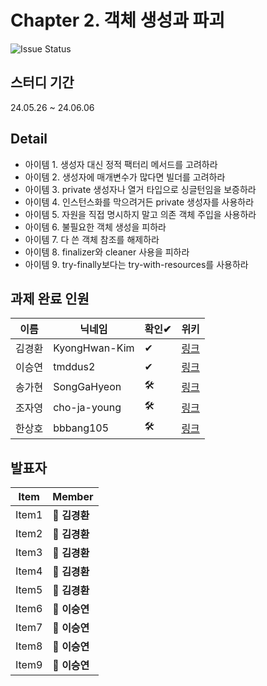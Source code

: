 # Chapter 2. 객체 생성과 파괴 
![Issue Status](https://img.shields.io/badge/Issue_1-In_Progress-blue)

## 스터디 기간
24.05.26 ~  24.06.06

## Detail
- 아이템 1. 생성자 대신 정적 팩터리 메서드를 고려하라
- 아이템 2. 생성자에 매개변수가 많다면 빌더를 고려하라
- 아이템 3. private 생성자나 열거 타입으로 싱글턴임을 보증하라
- 아이템 4. 인스턴스화를 막으려거든 private 생성자를 사용하라
- 아이템 5. 자원을 직접 명시하지 말고 의존 객체 주입을 사용하라
- 아이템 6. 불필요한 객체 생성을 피하라
- 아이템 7. 다 쓴 객체 참조를 해제하라
- 아이템 8. finalizer와 cleaner 사용을 피하라
- 아이템 9. try-finally보다는 try-with-resources를 사용하라

## 과제 완료 인원
|이름|닉네임|확인✔|위키|
|---|------|----|---|
|김경환|KyongHwan-Kim|✔|[링크](/effective-java/chapter2/KyongHwan-Kim)|
|이승연|tmddus2|✔|[링크](/effective-java/chapter2/tmddus2)|
|송가현|SongGaHyeon|🛠|[링크](/effective-java/chapter2/Songanni)|
|조자영|cho-ja-young|🛠|[링크](/effective-java/chapter2/cho-ja-young)|
|한상호|bbbang105|🛠|[링크](/effective-java/chapter2/bbbang105)|


## 발표자
|Item|Member|
|----|------|
|Item1| **🎉 김경환**|
|Item2| **🎉 김경환**|
|Item3| **🎉 김경환**|
|Item4| **🎉 김경환**|
|Item5| **🎉 김경환**|
|Item6| **🎉 이승연**|
|Item7| **🎉 이승연**|
|Item8| **🎉 이승연**|
|Item9| **🎉 이승연**|
